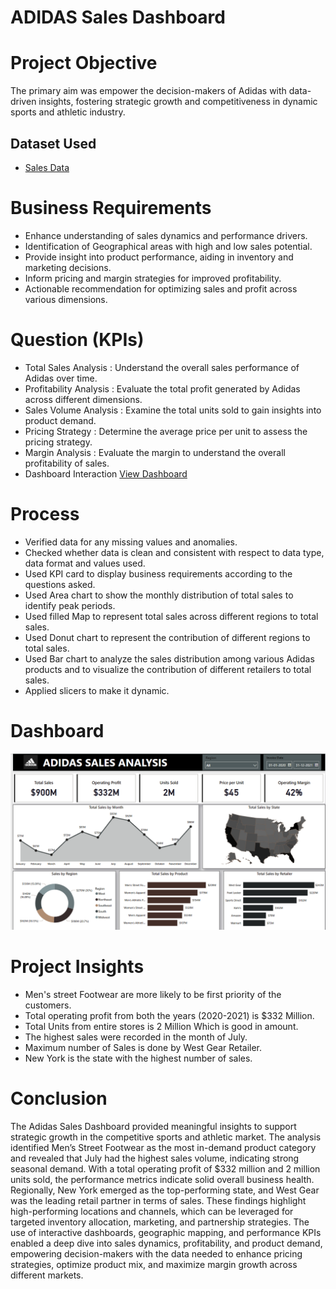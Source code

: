 # ADIDAS Sales Dashboard

# Project Objective
The primary aim was empower the decision-makers of Adidas with data-driven insights, fostering strategic growth and competitiveness in dynamic sports and athletic industry.

## Dataset Used 
 - <a href="https://github.com/Alazizu6798/Data-Analysis-Dashboard/blob/main/Adidas%20US%20Sales%20Datasets.xlsx">Sales Data</a>
# Business Requirements

- Enhance understanding of sales dynamics and performance drivers.
- Identification of Geographical areas with high and low sales potential.
- Provide insight into product performance, aiding in inventory and marketing decisions.
- Inform pricing and margin strategies for improved profitability.
- Actionable recommendation for optimizing sales and profit across various dimensions.
# Question (KPIs)

- Total Sales Analysis : Understand the overall sales performance of Adidas over time.
- Profitability Analysis : Evaluate the total profit generated by Adidas across different dimensions.
- Sales Volume Analysis : Examine the total units sold to gain insights into product demand.
- Pricing Strategy : Determine the average price per unit to assess the pricing strategy.
- Margin Analysis : Evaluate the margin to understand the overall profitability of sales.
- Dashboard Interaction <a href="https://github.com/Alazizu6798/Data-Analysis-Dashboard/blob/main/Adidas%20Sales%20Analysis.pbix">View Dashboard</a>

# Process
- Verified data for any  missing values and anomalies.
- Checked whether data is clean and consistent with respect to data type, data format and values used.
- Used KPI card to display business requirements according to the questions asked.
- Used Area chart to show the monthly distribution of total sales to identify peak periods.
- Used filled Map to represent total sales across different regions to total sales.
- Used Donut chart to represent the contribution of different regions to total sales.
- Used Bar chart to analyze the sales distribution among various Adidas products and to visualize the contribution of different retailers to total sales.
- Applied slicers to make it dynamic.

# Dashboard
![Screenshot(495)](https://github.com/Alazizu6798/Data-Analysis-Dashboard/blob/main/Screenshot%202025-03-08%20195301.png)

# Project Insights 
- Men's street Footwear are more likely to be first priority of the customers.
- Total operating profit from both the years (2020-2021) is $332 Million.
- Total Units from entire stores is 2 Million Which is good in amount.
- The highest sales were recorded in the month of July.
 - Maximum number of Sales is done by West Gear Retailer.
- New York is the state with the highest number of sales.

# Conclusion
The Adidas Sales Dashboard provided meaningful insights to support strategic growth in the competitive sports and athletic market. The analysis identified Men’s Street Footwear as the most in-demand product category and revealed that July had the highest sales volume, indicating strong seasonal demand. With a total operating profit of $332 million and 2 million units sold, the performance metrics indicate solid overall business health.
Regionally, New York emerged as the top-performing state, and West Gear was the leading retail partner in terms of sales. These findings highlight high-performing locations and channels, which can be leveraged for targeted inventory allocation, marketing, and partnership strategies.
The use of interactive dashboards, geographic mapping, and performance KPIs enabled a deep dive into sales dynamics, profitability, and product demand, empowering decision-makers with the data needed to enhance pricing strategies, optimize product mix, and maximize margin growth across different markets.
